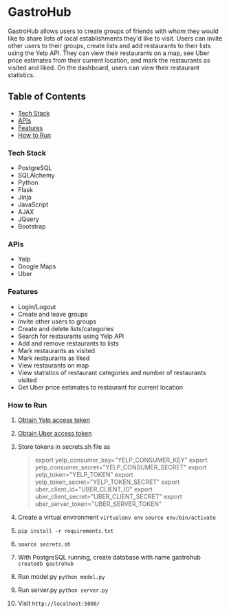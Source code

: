 # GastroHub

GastroHub allows users to create groups of friends with whom they would like to share lists of local establishments they'd like to visit. Users can invite other users to their groups, create lists and add restaurants to their lists using the Yelp API. They can view their restaurants on a map, see Uber price estimates from their current location, and mark the restaurants as visited and liked. On the dashboard, users can view their restaurant statistics.

## Table of Contents
  * [Tech Stack](#tech-stack)
  * [APIs](#apis)
  * [Features](#features)
  * [How to Run](#how-to-run)

### Tech Stack <a id="tech-stack"></a>

* PostgreSQL
* SQLAlchemy
* Python
* Flask
* Jinja
* JavaScript
* AJAX
* JQuery
* Bootstrap

### APIs <a id="apis"></a>

* Yelp
* Google Maps
* Uber

### Features <a id="features"></a>

* Login/Logout
* Create and leave groups
* Invite other users to groups
* Create and delete lists/categories
* Search for restaurants using Yelp API
* Add and remove restaurants to lists
* Mark restaurants as visited
* Mark restaurants as liked
* View restaurants on map
* View statistics of restaurant categories and number of restaurants visited
* Get Uber price estimates to restaurant for current location

### How to Run <a id="how-to-run"></a>

1. [Obtain Yelp access token](https://www.yelp.com/developers/manage_api_keys)
2. [Obtain Uber access token](https://developer.uber.com/docs/getting-started)
3. Store tokens in secrets.sh file as 
    > export yelp_consumer_key="YELP_CONSUMER_KEY"
    export yelp_consumer_secret="YELP_CONSUMER_SECRET"
    export yelp_token="YELP_TOKEN"
    export yelp_token_secret="YELP_TOKEN_SECRET"
    export uber_client_id="UBER_CLIENT_ID"
    export uber_client_secret="UBER_CLIENT_SECRET"
    export uber_server_token="UBER_SERVER_TOKEN"

4. Create a virtual environment
    `virtualenv env`
    `source env/bin/activate`

5. `pip install -r requirements.txt`

6. `source secrets.sh`

7. With PostgreSQL running, create database with name gastrohub
    `createdb gastrohub`

8. Run model.py
    `python model.py`

9. Run server.py
    `python server.py`

10. Visit `http://localhost:5000/`


